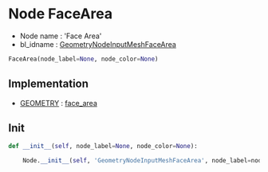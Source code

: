 # Node FaceArea

- Node name : 'Face Area'
- bl_idname : [GeometryNodeInputMeshFaceArea](https://docs.blender.org/api/current/bpy.types.GeometryNodeInputMeshFaceArea.html)


``` python
FaceArea(node_label=None, node_color=None)
```
## Implementation

- [GEOMETRY](/docs/GeoNodes/socket_GEOMETRY.md) : [face_area](/docs/GeoNodes/socket_GEOMETRY.md#face_area)

## Init

``` python
def __init__(self, node_label=None, node_color=None):

    Node.__init__(self, 'GeometryNodeInputMeshFaceArea', node_label=node_label, node_color=node_color)
```
